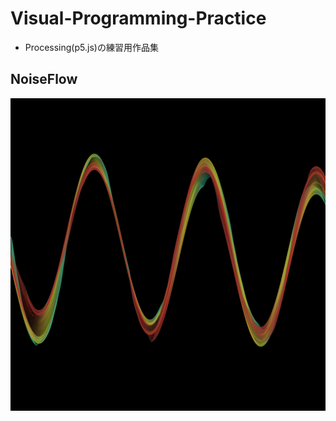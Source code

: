# Visual-Programming-Practice
- Processing(p5.js)の練習用作品集
## NoiseFlow
![NoiseFlow](./images/NoiseFlow.png)